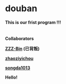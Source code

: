 # douban
<h4>This is our frist program !!!<h4>
<br/>
Collaborators
<br/>

[ZZZ-Bin](https://github.com/ZZZ-Bin) (已背叛)

[zhaoziyichou](https://github.com/zhaoziyichou)

[songda1013](https://github.com/songda1013/)


Hello!
